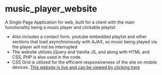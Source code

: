 # music_player_website
A Single Page Application for web, built for a client with the main functionality being a music player and clickable playlist
- Also includes a contact form, youtube embedded playlist and other sections that load asynchronously with AJAX, so music being played via the player will not be interrupted
- The website utilizes jQuery and Vanilla JS, and along with HTML and CSS, PHP is also used in the code.
- CSS Grid is utilized for the efficient responsiveness of the site on mobile devices.
[This website is live and can be viewed by clicking here](http://graceunderpressureband.ca/ "Grace Under Pressure Homepage")
